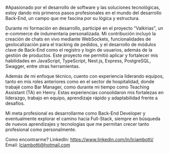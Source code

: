 #Apasionado por el desarrollo de software y las soluciones tecnológicas, estoy dando mis primeros pasos profesionales en el mundo del desarrollo Back-End, un campo que me fascina por su lógica y estructura.

Durante mi formación en desarrollo, participé en el proyecto "Valkirias", un e-commerce de indumentaria personalizada. Mi contribución incluyó la creación de chats en vivo mediante WebSockets, funcionalidades de geolocalización para el tracking de pedidos, y el desarrollo de módulos clave de Back-End como el registro y login de usuarios, además de la gestión de productos. Este proyecto me permitió aplicar y fortalecer mis habilidades en JavaScript, TypeScript, Nest.js, Express, PostgreSQL, Swagger, entre otras herramientas.

Además de mi enfoque técnico, cuento con experiencia liderando equipos, tanto en mis roles anteriores como en el sector de hospitalidad, donde trabajé como Bar Manager, como durante mi tiempo como Teaching Assistant (TA) en Henry. Estas experiencias consolidaron mis fortalezas en liderazgo, trabajo en equipo, aprendizaje rápido y adaptabilidad frente a desafíos.

Mi meta profesional es desarrollarme como Back-End Developer y eventualmente explorar el camino hacia Full-Stack, siempre en búsqueda de nuevos aprendizajes y tecnologías que me permitan crecer tanto profesional como personalmente.

Como encontrarme? 
LinkedIn: https://www.linkedin.com/in/lciambotti/
Email: lciambotti@hotmail.com
